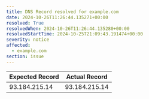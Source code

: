 ```yaml
---
title: DNS Record resolved for example.com
date: 2024-10-26T11:26:44.135271+00:00
resolved: True
resolvedWhen: 2024-10-26T11:26:44.135280+00:00
resolvedStartTime: 2024-10-25T21:09:43.191474+00:00
severity: notice
affected:
  - example.com
section: issue
---
```


| Expected Record  | Actual Record  |
|------------------|----------------|
| 93.184.215.14 | 93.184.215.14 |
